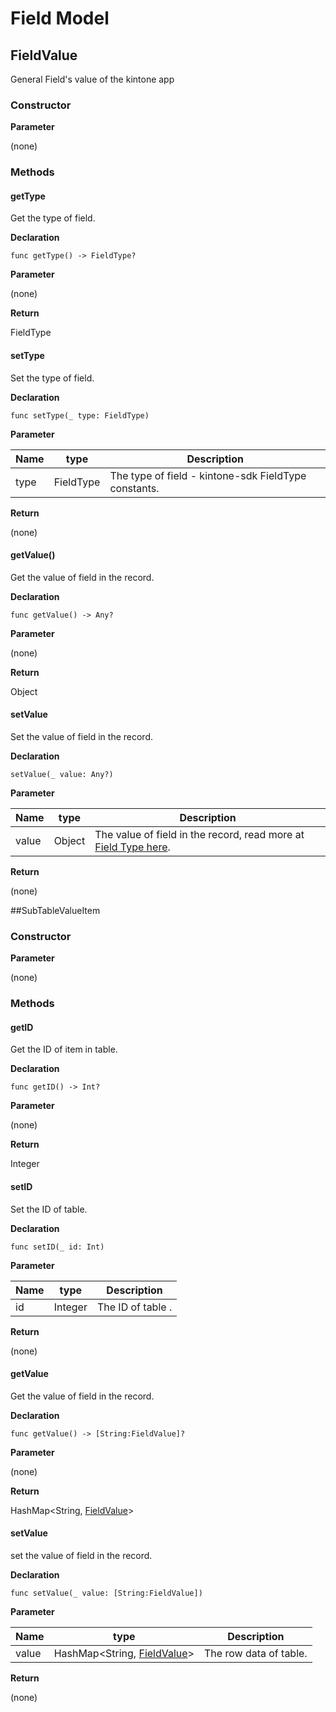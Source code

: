 # Field Model

## FieldValue

General Field's value of the kintone app

### Constructor

**Parameter**

(none)

### Methods

#### getType

Get the type of field.

**Declaration**

```
func getType() -> FieldType?
```

**Parameter**

(none)

**Return**

FieldType

#### setType

Set the type of field.

**Declaration**

```
func setType(_ type: FieldType)
```

**Parameter**

| Name| type| Description |
| --- | ---  | --- |
| type | FieldType  | The type of field - kintone-sdk FieldType constants.

**Return**

(none)

#### getValue()

Get the value of field in the record.

**Declaration**

```
func getValue() -> Any?
```

**Parameter**

(none)

**Return**

Object

#### setValue

Set the value of field in the record.

**Declaration**

```
setValue(_ value: Any?)
```

**Parameter**

| Name| type| Description |
| --- | ---  | --- |
| value | Object  | The value of field in the record, read more at [Field Type here](https://developer.kintone.io/hc/en-us/articles/212494818/#responses).


**Return**

(none)

##SubTableValueItem

### Constructor

**Parameter**

(none)

### Methods

#### getID

Get the ID of item in table.

**Declaration**

```
func getID() -> Int?
```

**Parameter**

(none)

**Return**

Integer


#### setID

Set the ID of table.

**Declaration**

```
func setID(_ id: Int)
```

**Parameter**

| Name| type | Description |
| --- | ---  | --- |
| id | Integer | The ID of table .

**Return**

(none)

#### getValue

Get the value of field in the record.

**Declaration**

```
func getValue() -> [String:FieldValue]?
```

**Parameter**

(none)

**Return**

HashMap<String, [FieldValue](#fieldvalue)\>

#### setValue

set the value of field in the record.

**Declaration**

```
func setValue(_ value: [String:FieldValue])
```

**Parameter**

| Name| type | Description |
| --- | ---  | --- |
| value | HashMap<String, [FieldValue](#fieldvalue)\>  | The row data of table.


**Return**

(none)
